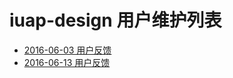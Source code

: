 # iuap-design 用户维护列表

- [2016-06-03 用户反馈](./log/2016-06-03.md)
- [2016-06-13 用户反馈](./log/2016-06-13.md)
